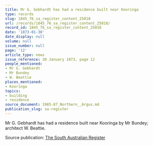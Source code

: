 ```yaml
---
title: Mr G. Gebhardt has had a residence built near Kooringa
type: records
slug: 1845_76_sa_register_content_25018
url: /records/1845_76_sa_register_content_25018/
record_id: 1845_76_sa_register_content_25018
date: '1873-01-30'
date_display: null
volume: null
issue_number: null
page: '12'
article_type: news
issue_reference: 30 January 1873, page 12
people_mentioned:
- Mr G. Gebhardt
- Mr Bundey
- W. Beattie
places_mentioned:
- Kooringa
topics:
- building
- residence
source_document: 1985-87_Northern__Argus.md
publication_slug: sa-register
---
```


Mr G. Gebhardt has had a residence built near Kooringa by Mr Bundey; architect W. Beattie.

Source publication: [The South Australian Register](/publications/sa-register/)
